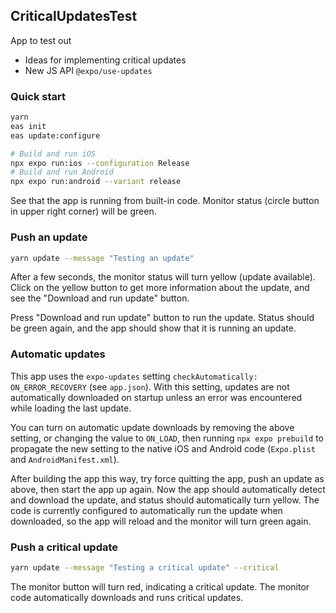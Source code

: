 ## CriticalUpdatesTest

App to test out

- Ideas for implementing critical updates
- New JS API `@expo/use-updates`

### Quick start

```bash
yarn
eas init
eas update:configure

# Build and run iOS
npx expo run:ios --configuration Release
# Build and run Android
npx expo run:android --variant release
```

See that the app is running from built-in code.  Monitor status (circle button in upper right corner) will be green.

### Push an update

```bash
yarn update --message "Testing an update"
```

After a few seconds, the monitor status will turn yellow (update available). Click on the yellow button to get more information about the update, and see the "Download and run update" button.

Press "Download and run update" button to run the update. Status should be green again, and the app should show that it is running an update.

### Automatic updates

This app uses the `expo-updates` setting `checkAutomatically: ON_ERROR_RECOVERY` (see `app.json`). With this setting, updates are not automatically downloaded on startup unless an error was encountered while loading the last update.

You can turn on automatic update downloads by removing the above setting, or changing the value to `ON_LOAD`, then running `npx expo prebuild` to propagate the new setting to the native iOS and Android code (`Expo.plist` and `AndroidManifest.xml`).

After building the app this way, try force quitting the app, push an update as above, then start the app up again.  Now the app should automatically detect and download the update, and status should automatically turn yellow. The code is currently configured to automatically run the update when downloaded, so the app will reload and the monitor will turn green again.

### Push a critical update
```bash
yarn update --message "Testing a critical update" --critical
```

The monitor button will turn red, indicating a critical update. The monitor code automatically downloads and runs critical updates.
